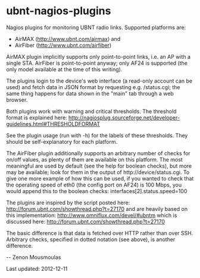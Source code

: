 ubnt-nagios-plugins
===================

Nagios plugins for monitoring UBNT radio links.
Supported platforms are:
- AirMAX (http://www.ubnt.com/airmax) and
- AirFiber (http://www.ubnt.com/airfiber)

AirMAX plugin implicitly supports only point-to-point links, i.e. an
AP with a single STA. AirFiber is point-to-point anyway; only AF24 is
supported (the only model available at the time of this writing).

The plugins login to the device's web interface (a read-only account
can be used) and fetch data in JSON format by requesting
e.g. /status.cgi; the same thing happens for data shown in the "main"
tab through a web browser.

Both plugins work with warning and critical thresholds. The threshold
format is explained here:
http://nagiosplug.sourceforge.net/developer-guidelines.html#THRESHOLDFORMAT

See the plugin usage (run with -h) for the labels of these
thresholds. They should be self-explanatory for each platform.

The AirFiber plugin additionally supports an arbitrary number of
checks for on/off values, as plenty of them are available on this
platform. The most meaningful are used by default (see the help for
boolean checks), but more may be available; look for them in the
output of http://device/status.cgi. To give one more example of how
this can be used, if you wanted to check that the operating speed of
eth0 (the config port on AF24) is 100 Mbps, you would append this to
the boolean checks: interfaces[2].status.speed=100


The plugins are inspired by the script posted here:
http://forum.ubnt.com/showthread.php?t=27170
and are heavily based on this implementation:
http://www.omniflux.com/devel/#ubntm
which is discussed here:
http://forum.ubnt.com/showthread.php?t=27170

The basic difference is that data is fetched over HTTP rather than
over SSH. Arbitrary checks, specified in dotted notation (see above),
is another difference.

--
Zenon Mousmoulas

Last updated: 2012-12-11

